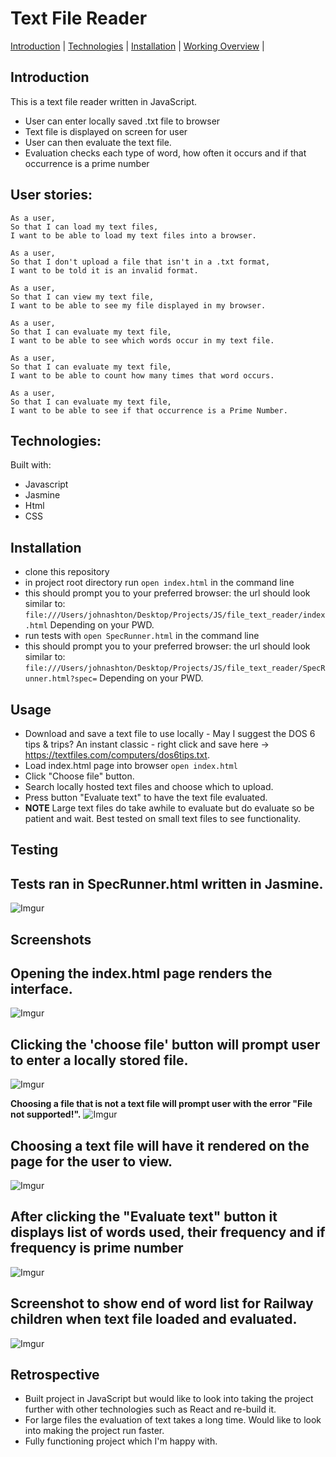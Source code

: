 # Text File Reader
[Introduction](#introduction) | [Technologies](#technologies) | [Installation](#installation) | [Working Overview](#screenshots) |

## Introduction
This is a text file reader written in JavaScript.
- User can enter locally saved .txt file to browser
- Text file is displayed on screen for user
- User can then evaluate the text file.
- Evaluation checks each type of word, how often it occurs and if that occurrence is a prime number

## User stories:

```
As a user,
So that I can load my text files,
I want to be able to load my text files into a browser.

As a user,
So that I don't upload a file that isn't in a .txt format,
I want to be told it is an invalid format.

As a user,
So that I can view my text file,
I want to be able to see my file displayed in my browser.

As a user,
So that I can evaluate my text file,
I want to be able to see which words occur in my text file.

As a user,
So that I can evaluate my text file,
I want to be able to count how many times that word occurs.

As a user,
So that I can evaluate my text file,
I want to be able to see if that occurrence is a Prime Number.

```

## Technologies:

Built with:
- Javascript
- Jasmine
- Html
- CSS

## Installation

- clone this repository
- in project root directory run  ```open index.html``` in the command line
- this should prompt you to your preferred browser: the url should look similar to: ```file:///Users/johnashton/Desktop/Projects/JS/file_text_reader/index.html```  Depending on your PWD.
- run tests with ```open SpecRunner.html``` in the command line
- this should prompt you to your preferred browser: the url should look similar to: ```file:///Users/johnashton/Desktop/Projects/JS/file_text_reader/SpecRunner.html?spec=```  Depending on your PWD.

## Usage

- Download and save a text file to use locally - May I suggest the DOS 6 tips & trips? An instant classic - right click and save here -> https://textfiles.com/computers/dos6tips.txt.
- Load index.html page into browser ```open index.html ```
- Click "Choose file" button.
- Search locally hosted text files and choose which to upload.
- Press button "Evaluate text" to have the text file evaluated.
- **NOTE** Large text files do take awhile to evaluate but do evaluate so be patient and wait. Best tested on small text files to see functionality.

## Testing
## Tests ran in SpecRunner.html written in Jasmine.
![Imgur](https://imgur.com/EMbmmoo.png)

## Screenshots
## Opening the index.html page renders the interface.

![Imgur](https://imgur.com/OdJb3Mz.png)

## Clicking the 'choose file' button will prompt user to enter a locally stored file.
![Imgur](https://imgur.com/ejvdb1N.png)

**Choosing a file that is not a text file will prompt user with the error "File not supported!".**
![Imgur](https://imgur.com/YmtlNTj.png)

## Choosing a text file will have it rendered on the page for the user to view.
![Imgur](https://imgur.com/t5IiRAs.png)

## After clicking the "Evaluate text" button it displays list of words used, their frequency and if frequency is prime number

![Imgur](https://imgur.com/EOJhT8e.png)

## Screenshot to show end of word list for Railway children when text file loaded and evaluated.

![Imgur](https://imgur.com/wdgts25.png)

## Retrospective

- Built project in JavaScript but would like to look into taking the project further with other technologies such as React and re-build it.
- For large files the evaluation of text takes a long time.  Would like to look into making the project run faster.
- Fully functioning project which I'm happy with.

